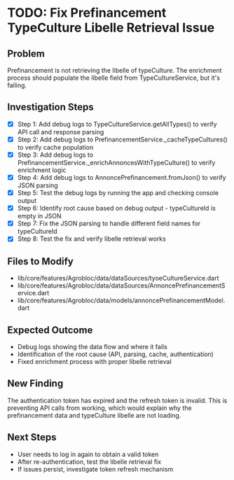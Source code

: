 # TODO: Fix Prefinancement TypeCulture Libelle Retrieval Issue

## Problem
Prefinancement is not retrieving the libelle of typeCulture. The enrichment process should populate the libelle field from TypeCultureService, but it's failing.

## Investigation Steps
- [x] Step 1: Add debug logs to TypeCultureService.getAllTypes() to verify API call and response parsing
- [x] Step 2: Add debug logs to PrefinancementService._cacheTypeCultures() to verify cache population
- [x] Step 3: Add debug logs to PrefinancementService._enrichAnnoncesWithTypeCulture() to verify enrichment logic
- [x] Step 4: Add debug logs to AnnoncePrefinancement.fromJson() to verify JSON parsing
- [x] Step 5: Test the debug logs by running the app and checking console output
- [x] Step 6: Identify root cause based on debug output - typeCultureId is empty in JSON
- [x] Step 7: Fix the JSON parsing to handle different field names for typeCultureId
- [x] Step 8: Test the fix and verify libelle retrieval works

## Files to Modify
- lib/core/features/Agrobloc/data/dataSources/tyoeCultureService.dart
- lib/core/features/Agrobloc/data/dataSources/AnnoncePrefinancementService.dart
- lib/core/features/Agrobloc/data/models/annoncePrefinancementModel.dart

## Expected Outcome
- Debug logs showing the data flow and where it fails
- Identification of the root cause (API, parsing, cache, authentication)
- Fixed enrichment process with proper libelle retrieval

## New Finding
The authentication token has expired and the refresh token is invalid. This is preventing API calls from working, which would explain why the prefinancement data and typeCulture libelle are not loading.

## Next Steps
- User needs to log in again to obtain a valid token
- After re-authentication, test the libelle retrieval fix
- If issues persist, investigate token refresh mechanism
